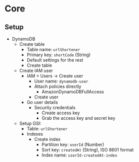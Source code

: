# Core

## Setup
- DynamoDB
    - Create table
        - Table name: `urlShortener`
        - Primary key: `shortCode` (String)
        - Default settings for the rest
        - Create table
    - Create IAM user
        - IAM > Users -> Create user
            - User name: `dynamodb-user`
            - Attach policies directly
                - AmazonDynamoDBFullAccess
            - Create user
        - Go user details
            - Security credentials
                - Create access key
                - Grab the access key and secret key
    - Setup GSI:
        - Table: `urlShortener`
        - Indexes
            - Create index
                - Partition key: `userId` (Number)
                - Sort key: `createdAt` (String), ISO 8601 format
                - Index name: `userId-createdAt-index`